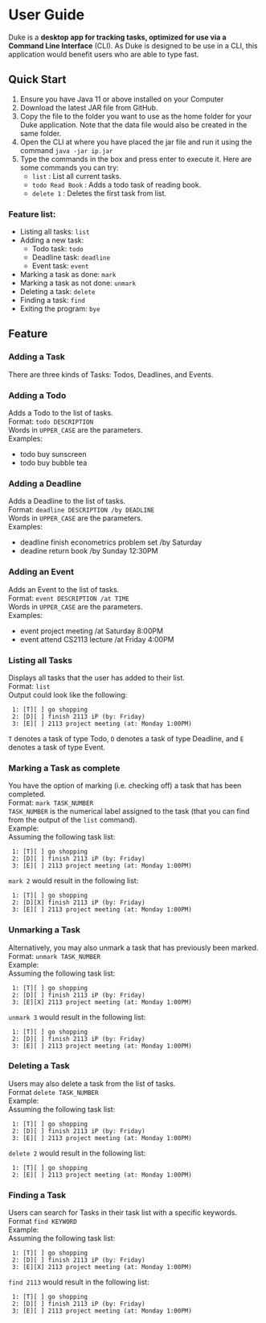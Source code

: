 # User Guide
Duke is a **desktop app for tracking tasks,
optimized for use via a Command Line Interface** (CLI).
As Duke is designed to be use in a CLI, this
application would benefit users who are able to type fast.

## Quick Start
1. Ensure you have Java 11 or above installed on your Computer
2. Download the latest JAR file from GitHub.
3. Copy the file to the folder you want to use as the home folder for your Duke application.
   Note that the data file would also be created in the same folder.
4. Open the CLI at where you have placed the jar file and run it using the command
   `java -jar ip.jar`
5. Type the commands in the box and press enter to execute it.
   Here are some commands you can try:
   - `list` : List all current tasks.
   - `todo Read Book` : Adds a todo task of reading book.
   - `delete 1` : Deletes the first task from list.
### Feature list:
* Listing all tasks: `list`
* Adding a new task:
   * Todo task: `todo`
   * Deadline task: `deadline`
   * Event task: `event`
* Marking a task as done: `mark`
* Marking a task as not done: `unmark`
* Deleting a task: `delete`
* Finding a task: `find`
* Exiting the program: `bye`

## Feature 
### Adding a Task
There are three kinds of Tasks: Todos, Deadlines, and Events.
### Adding a Todo
Adds a Todo to the list of tasks. <br />
Format: `todo DESCRIPTION` <br />
Words in `UPPER_CASE` are the parameters. <br />
Examples:
* todo buy sunscreen
* todo buy bubble tea

### Adding a Deadline
Adds a Deadline to the list of tasks. <br />
Format: `deadline DESCRIPTION /by DEADLINE` <br />
Words in `UPPER_CASE` are the parameters. <br />
Examples: <br />
* deadline finish econometrics problem set /by Saturday
* deadine return book /by Sunday 12:30PM

### Adding an Event
Adds an Event to the list of tasks. <br />
Format: `event DESCRIPTION /at TIME` <br />
Words in `UPPER_CASE` are the parameters. <br />
Examples: <br />
* event project meeting /at Saturday 8:00PM
* event attend CS2113 lecture /at Friday 4:00PM

### Listing all Tasks
Displays all tasks that the user has added to their list. <br />
Format: `list` <br />
Output could look like the following: <br />
```
 1: [T][ ] go shopping
 2: [D][ ] finish 2113 iP (by: Friday)
 3: [E][ ] 2113 project meeting (at: Monday 1:00PM)
 ```
`T` denotes a task of type Todo, `D` denotes a task of type Deadline, and `E` denotes a task of type Event.

### Marking a Task as complete
You have the option of marking (i.e. checking off) a task that has been completed. <br />
Format: `mark TASK_NUMBER` <br />
`TASK_NUMBER` is the numerical label assigned to the task (that you can find from the output of the `list` command). <br />
Example: <br />
Assuming the following task list: <br />
```
 1: [T][ ] go shopping
 2: [D][ ] finish 2113 iP (by: Friday)
 3: [E][ ] 2113 project meeting (at: Monday 1:00PM)
```
`mark 2` would result in the following list: <br />
```
 1: [T][ ] go shopping
 2: [D][X] finish 2113 iP (by: Friday)
 3: [E][ ] 2113 project meeting (at: Monday 1:00PM)
```

### Unmarking a Task
Alternatively, you may also unmark a task that has previously been marked. <br />
Format: `unmark TASK_NUMBER` <br />
Example: <br />
Assuming the following task list: <br />
```
 1: [T][ ] go shopping
 2: [D][ ] finish 2113 iP (by: Friday)
 3: [E][X] 2113 project meeting (at: Monday 1:00PM)
```
`unmark 3` would result in the following list: <br />
```
 1: [T][ ] go shopping
 2: [D][ ] finish 2113 iP (by: Friday)
 3: [E][ ] 2113 project meeting (at: Monday 1:00PM)
```

### Deleting a Task
Users may also delete a task from the list of tasks. <br />
Format `delete TASK_NUMBER` <br />
Example: <br />
Assuming the following task list: <br />
```
 1: [T][ ] go shopping
 2: [D][ ] finish 2113 iP (by: Friday)
 3: [E][ ] 2113 project meeting (at: Monday 1:00PM)
```
`delete 2` would result in the following list: <br />
```
 1: [T][ ] go shopping
 2: [E][ ] 2113 project meeting (at: Monday 1:00PM)
```


### Finding a Task
Users can search for Tasks in their task list with a specific keywords. <br />
Format `find KEYWORD` <br />
Example: <br />
Assuming the following task list: <br />
```
 1: [T][ ] go shopping
 2: [D][ ] finish 2113 iP (by: Friday)
 3: [E][X] 2113 project meeting (at: Monday 1:00PM)
```
`find 2113` would result in the following list:  <br />
```
 1: [T][ ] go shopping
 2: [D][ ] finish 2113 iP (by: Friday)
 3: [E][ ] 2113 project meeting (at: Monday 1:00PM)
 ```